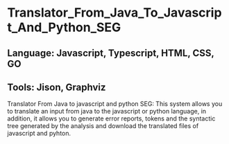 # Translator_From_Java_To_Javascript_And_Python_SEG

## Language: Javascript, Typescript, HTML, CSS, GO
## Tools: Jison, Graphviz

Translator From Java to javascript and python SEG: This system allows you to translate an input from java to the javascript or python language, 
in addition, it allows you to generate error reports, tokens and the syntactic tree generated by the analysis and download the translated files of javascript and pyhton.
